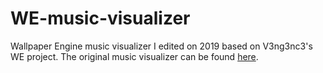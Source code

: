 # WE-music-visualizer
Wallpaper Engine music visualizer I edited on 2019 based on V3ng3nc3's WE project. The original music visualizer can be found [here](https://steamcommunity.com/sharedfiles/filedetails/?id=893418273).
